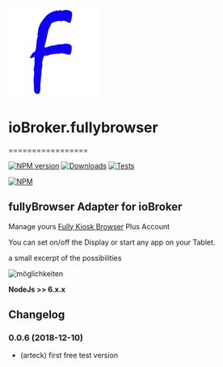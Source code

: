![Logo](admin/fully.png)
# ioBroker.fullybrowser
=================

[![NPM version](http://img.shields.io/npm/v/iobroker.fullybrowser.svg)](https://www.npmjs.com/package/iobroker.fullybrowser)
[![Downloads](https://img.shields.io/npm/dm/iobroker.fullybrowser.svg)](https://www.npmjs.com/package/iobroker.fullybrowser)
[![Tests](https://travis-ci.org/ioBroker/ioBroker.fullybrowser.svg?branch=master)](https://travis-ci.org/ioBroker/ioBroker.fullybrowser)

[![NPM](https://nodei.co/npm/iobroker.fullybrowser.png?downloads=true)](https://nodei.co/npm/iobroker.fullybrowser/)



fullyBrowser Adapter for ioBroker
------------------------------------------------------------------------------

Manage yours [Fully Kiosk Browser](https://www.ozerov.de/fully-kiosk-browser) Plus Account

You can set on/off the Display or start any app on your Tablet.

a small excerpt of the possibilities

![möglichkeiten](https://github.com/arteck/iobroker.fullyBrowser/blob/master/doku/auszug.png)






<b>NodeJs >> 6.x.x </b>



## Changelog
### 0.0.6 (2018-12-10)
* (arteck) first free test version
